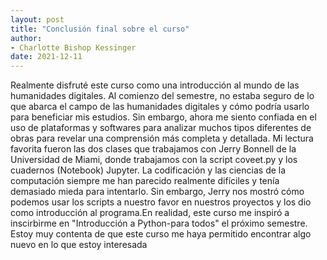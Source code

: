 ```yaml
---
layout: post
title: "Conclusión final sobre el curso"
author:
- Charlotte Bishop Kessinger
date: 2021-12-11
---
```


Realmente disfruté este curso como una introducción al mundo de las humanidades digitales. Al comienzo del semestre, no estaba seguro de lo que abarca el campo de las humanidades digitales y cómo podría usarlo para beneficiar mis estudios. Sin embargo, ahora me siento confiada en el uso de plataformas y softwares para analizar muchos tipos diferentes de obras para revelar una comprensión más completa y detallada. Mi lectura favorita fueron las dos clases que trabajamos con Jerry Bonnell de la Universidad de Miami, donde trabajamos con la script coveet.py y los cuadernos (Notebook) Jupyter. La codificación y las ciencias de la computación siempre me han parecido realmente difíciles y tenía demasiado mieda para intentarlo. Sin embargo, Jerry nos mostró cómo podemos usar los scripts a nuestro favor en nuestros proyectos y los dio como introducción al programa.En realidad, este curso me inspiró a inscirbirme en "Introducción a Python-para todos" el próximo semestre. Estoy muy contenta de que este curso me haya permitido encontrar algo nuevo en lo que estoy interesada
